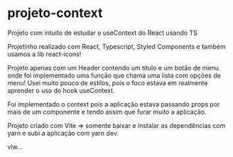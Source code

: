 # projeto-context
Projeto com intuito de estudar o useContext do React usando TS

Projetinho realizado com React, Typescript, Styled Components e também usamos a lib react-icons! 

Projeto apenas com um Header contendo um título e um botão de menu onde foi implementado uma função que chama uma lista com opções de menu!
Usei muito pouco de estilos, pois o foco estava em realmente aprender o uso do hook useContext.

Foi implementado o context pois a aplicação estava passando props por mais de um componente e tendo assim que furar muito a aplicação.

Projeto criado com Vite => somente baixar e instalar as dependências com yarn e subi a aplicação com yarn dev.

vlw...

